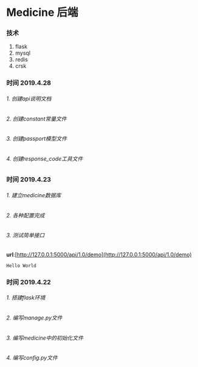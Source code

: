 # Medicine 后端
### 技术

1. flask
2. mysql
3. redis
4. crsk

### 时间 2019.4.28
###### 1. 创建api说明文档
###### 2. 创建constant常量文件
###### 3. 创建passport模型文件
###### 4. 创建response_code工具文件

### 时间 2019.4.23 
###### 1. 建立medicine数据库
###### 2. 各种配置完成
###### 3. 测试简单接口
**url**:[http://127.0.0.1:5000/api/1.0/demo](http://127.0.0.1:5000/api/1.0/demo)
```
Hello World
```

### 时间 2019.4.22
###### 1. 搭建flask环境
###### 2. 编写manage.py文件
###### 3. 编写medicine中的初始化文件
###### 4. 编写config.py文件
